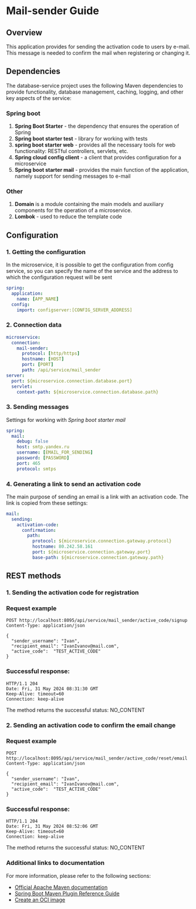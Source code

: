 # Mail-sender Guide

## Overview
This application provides for sending the activation code to users by e-mail. This message is needed to confirm the mail when registering or changing it.

## Dependencies
The database-service project uses the following Maven dependencies to provide functionality, database management, caching, logging, and other key aspects of the service:

### Spring boot
1. **Spring Boot Starter** - the dependency that ensures the operation of Spring
2. **Spring boot starter test** - library for working with tests
3. **spring boot starter web** - provides all the necessary tools for web functionality: RESTful controllers, servlets, etc.
4. **Spring cloud config client** - a client that provides configuration for a microservice
5. **Spring boot starter mail** - provides the main function of the application, namely support for sending messages to e-mail

### Other
1. **Domain** is a module containing the main models and auxiliary components for the operation of a microservice.
2. **Lombok** - used to reduce the template code

## Configuration
### 1. Getting the configuration
In the microservice, it is possible to get the configuration from config service, so you can specify the name of the service and the address to which the configuration request will be sent
```yaml
spring:
  application:
    name: [APP_NAME]
  config:
    import: configserver:[CONFIG_SERVER_ADDRESS]
```

### 2. Connection data
```yaml
microservice:
  connection:
    mail-sender:
      protocol: [http/https]
      hostname: [HOST]
      port: [PORT]
      path: /api/service/mail_sender
server:
  port: ${microservice.connection.database.port}
  servlet:
    context-path: ${microservice.connection.database.path}
```

### 3. Sending messages
Settings for working with _Spring boot starter mail_
```yaml
spring:
  mail:
    debug: false
    host: smtp.yandex.ru
    username: [EMAIL_FOR_SENDING]
    password: [PASSWORD]
    port: 465
    protocol: smtps
```

### 4. Generating a link to send an activation code
The main purpose of sending an email is a link with an activation code. The link is copied from these settings:
```yaml
mail:
  sending:
    activation-code:
      confirmation:
        path:
          protocol: ${microservice.connection.gateway.protocol}
          hostname: 80.242.58.161
          port: ${microservice.connection.gateway.port}
          base-path: ${microservice.connection.gateway.path}
```

## REST methods

### 1. Sending the activation code for registration
### Request example
```http request
POST http://localhost:8095/api/service/mail_sender/active_code/signup
Content-Type: application/json

{
  "sender_username": "Ivan",
  "recipient_email": "IvanIvanov@mail.com",
  "active_code":  "TEST_ACTIVE_CODE"
}
```

### Successful response:
```http request
HTTP/1.1 204 
Date: Fri, 31 May 2024 08:31:30 GMT
Keep-Alive: timeout=60
Connection: keep-alive
```
The method returns the successful status: NO_CONTENT

### 2. Sending an activation code to confirm the email change 
### Request example
```http request
POST http://localhost:8095/api/service/mail_sender/active_code/reset/email
Content-Type: application/json

{
  "sender_username": "Ivan",
  "recipient_email": "IvanIvanov@mail.com",
  "active_code":  "TEST_ACTIVE_CODE"
}
```

### Successful response:
```http request
HTTP/1.1 204 
Date: Fri, 31 May 2024 08:52:06 GMT
Keep-Alive: timeout=60
Connection: keep-alive
```
The method returns the successful status: NO_CONTENT

### Additional links to documentation
For more information, please refer to the following sections:

* [Official Apache Maven documentation](https://maven.apache.org/guides/index.html)
* [Spring Boot Maven Plugin Reference Guide](https://docs.spring.io/spring-boot/docs/3.1.5/maven-plugin/reference/html/)
* [Create an OCI image](https://docs.spring.io/spring-boot/docs/3.1.5/maven-plugin/reference/html/#build-image)